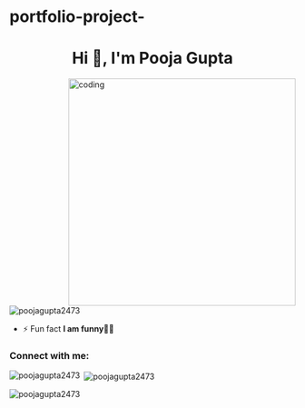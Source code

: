 # portfolio-project-
<h1 align="center">Hi 👋, I'm Pooja Gupta</h1>
<img align="right" alt="coding" width="400" src="https://tenor.com/en-GB/view/programming-gif-25868426">

<p align="left"> <img src="https://komarev.com/ghpvc/?username=poojagupta2473&label=Profile%20views&color=0e75b6&style=flat" alt="poojagupta2473" /> </p>

- ⚡ Fun fact **I am funny👱‍♀️**

<h3 align="left">Connect with me:</h3>
<p align="left">
</p>

<p><img align="left" src="https://github-readme-stats.vercel.app/api/top-langs?username=poojagupta2473&show_icons=true&locale=en&layout=compact" alt="poojagupta2473" /></p>

<p>&nbsp;<img align="center" src="https://github-readme-stats.vercel.app/api?username=poojagupta2473&show_icons=true&locale=en" alt="poojagupta2473" /></p>

<p><img align="center" src="https://github-readme-streak-stats.herokuapp.com/?user=poojagupta2473&" alt="poojagupta2473" /></p>

